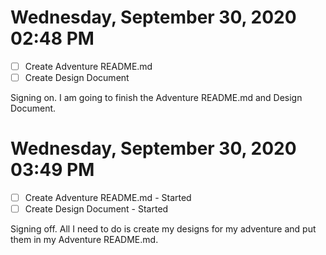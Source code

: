 # Wednesday, September 30, 2020 02:48 PM
- [ ] Create Adventure README.md
- [ ] Create Design Document

Signing on. I am going to finish the Adventure README.md and Design Document.

# Wednesday, September 30, 2020 03:49 PM
- [ ] Create Adventure README.md - Started
- [ ] Create Design Document - Started

Signing off. All I need to do is create my designs for my adventure and put them in my Adventure README.md.
